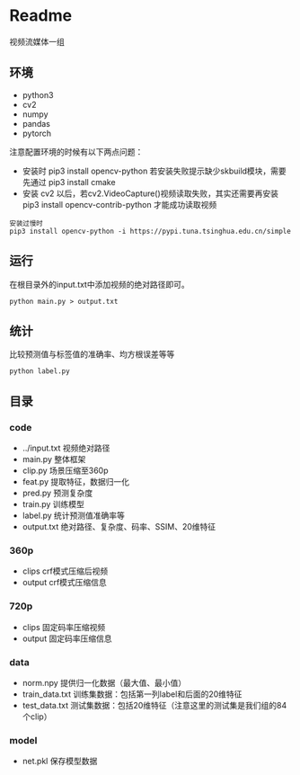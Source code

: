 # Readme

视频流媒体一组



## 环境

* python3
* cv2
* numpy
* pandas
* pytorch

注意配置环境的时候有以下两点问题：
* 安装时 pip3 install opencv-python 若安装失败提示缺少skbuild模块，需要先通过 pip3 install cmake
* 安装 cv2 以后，若cv2.VideoCapture()视频读取失败，其实还需要再安装 pip3 install opencv-contrib-python 才能成功读取视频

```shell
安装过慢时
pip3 install opencv-python -i https://pypi.tuna.tsinghua.edu.cn/simple
```



## 运行

在根目录外的input.txt中添加视频的绝对路径即可。

```shell
python main.py > output.txt
```



## 统计

比较预测值与标签值的准确率、均方根误差等等

```
python label.py
```



## 目录

### code

* ../input.txt 视频绝对路径
* main.py 整体框架
* clip.py 场景压缩至360p
* feat.py 提取特征，数据归一化
* pred.py 预测复杂度
* train.py 训练模型
* label.py 统计预测值准确率等
* output.txt 绝对路径、复杂度、码率、SSIM、20维特征

### 360p

* clips crf模式压缩后视频
* output crf模式压缩信息

### 720p

* clips 固定码率压缩视频
* output 固定码率压缩信息

### data

* norm.npy 提供归一化数据（最大值、最小值）
* train_data.txt 训练集数据：包括第一列label和后面的20维特征
* test_data.txt 测试集数据：包括20维特征（注意这里的测试集是我们组的84个clip）

### model

* net.pkl 保存模型数据
